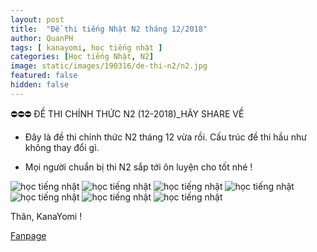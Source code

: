 ```yaml
---
layout: post
title:  "Đề thi tiếng Nhật N2 tháng 12/2018"
author: QuanPH
tags: [ kanayomi, học tiếng nhật ]
categories: [Học tiếng Nhật, N2]
image: static/images/190316/de-thi-n2/n2.jpg
featured: false
hidden: false
---
```


⛔️⛔️⛔️ ĐỀ THI CHÍNH THỨC N2 (12-2018)_HÃY SHARE VỀ

- Đây là đề thi chính thức N2 tháng 12 vừa rồi. 
Cấu trúc đề thi hầu như không thay đổi gì. 

- Mọi người chuẩn bị thi N2 sắp tới ôn luyện cho tốt nhé !


![học tiếng nhật](/static/images/190316/de-thi-n2/1.png)
![học tiếng nhật](/static/images/190316/de-thi-n2/2.png)
![học tiếng nhật](/static/images/190316/de-thi-n2/3.png)
![học tiếng nhật](/static/images/190316/de-thi-n2/4.png)
![học tiếng nhật](/static/images/190316/de-thi-n2/5.png)
![học tiếng nhật](/static/images/190316/de-thi-n2/6.png)
![học tiếng nhật](/static/images/190316/de-thi-n2/7.png)

Thân, KanaYomi !

[Fanpage](https://www.facebook.com/kanayomi)
